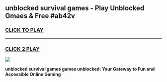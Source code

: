 
## unblocked survival games - Play Unblocked Gmaes & Free #ab42v
<h3>
<a href="https://news.freeplayer.one?title=unblocked_survival_games&ref=03M">CLICK TO PLAY</a></h3>
<hr>

<h3>
<a href="https://news.freeplayer.one?title=unblocked_survival_games&ref=03M">CLICK 2 PLAY</a>
  
</h3>

<a href="https://news.freeplayer.one?title=unblocked_survival_games&ref=03M"><img src="https://clearcache.store/games.png"></a>


**unblocked survival games games unblocked: Your Gateway to Fun and Accessible Online Gaming**
